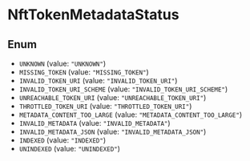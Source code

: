 # NftTokenMetadataStatus

## Enum

* `UNKNOWN` (value: `"UNKNOWN"`)
* `MISSING_TOKEN` (value: `"MISSING_TOKEN"`)
* `INVALID_TOKEN_URI` (value: `"INVALID_TOKEN_URI"`)
* `INVALID_TOKEN_URI_SCHEME` (value: `"INVALID_TOKEN_URI_SCHEME"`)
* `UNREACHABLE_TOKEN_URI` (value: `"UNREACHABLE_TOKEN_URI"`)
* `THROTTLED_TOKEN_URI` (value: `"THROTTLED_TOKEN_URI"`)
* `METADATA_CONTENT_TOO_LARGE` (value: `"METADATA_CONTENT_TOO_LARGE"`)
* `INVALID_METADATA` (value: `"INVALID_METADATA"`)
* `INVALID_METADATA_JSON` (value: `"INVALID_METADATA_JSON"`)
* `INDEXED` (value: `"INDEXED"`)
* `UNINDEXED` (value: `"UNINDEXED"`)
